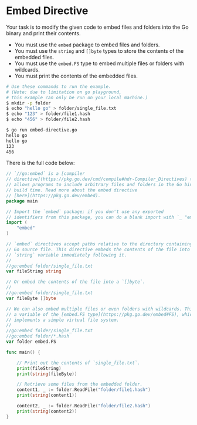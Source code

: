 # Embed Directive

Your task is to modify the given code to embed files and folders into the Go binary and print their contents.

- You must use the `embed` package to embed files and folders.
- You must use the `string` and `[]byte` types to store the contents of the embedded files.
- You must use the `embed.FS` type to embed multiple files or folders with wildcards.
- You must print the contents of the embedded files.

```sh
# Use these commands to run the example.
# (Note: due to limitation on go playground,
# this example can only be run on your local machine.)
$ mkdir -p folder
$ echo "hello go" > folder/single_file.txt
$ echo "123" > folder/file1.hash
$ echo "456" > folder/file2.hash

$ go run embed-directive.go
hello go
hello go
123
456
```

There is the full code below:

```go
// `//go:embed` is a [compiler
// directive](https://pkg.go.dev/cmd/compile#hdr-Compiler_Directives) that
// allows programs to include arbitrary files and folders in the Go binary at
// build time. Read more about the embed directive
// [here](https://pkg.go.dev/embed).
package main

// Import the `embed` package; if you don't use any exported
// identifiers from this package, you can do a blank import with `_ "embed"`.
import (
	"embed"
)

// `embed` directives accept paths relative to the directory containing the
// Go source file. This directive embeds the contents of the file into the
// `string` variable immediately following it.
//
//go:embed folder/single_file.txt
var fileString string

// Or embed the contents of the file into a `[]byte`.
//
//go:embed folder/single_file.txt
var fileByte []byte

// We can also embed multiple files or even folders with wildcards. This uses
// a variable of the [embed.FS type](https://pkg.go.dev/embed#FS), which
// implements a simple virtual file system.
//
//go:embed folder/single_file.txt
//go:embed folder/*.hash
var folder embed.FS

func main() {

	// Print out the contents of `single_file.txt`.
	print(fileString)
	print(string(fileByte))

	// Retrieve some files from the embedded folder.
	content1, _ := folder.ReadFile("folder/file1.hash")
	print(string(content1))

	content2, _ := folder.ReadFile("folder/file2.hash")
	print(string(content2))
}

```
